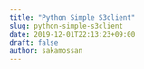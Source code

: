 ```yaml
---
title: "Python Simple S3client"
slug: python-simple-s3client
date: 2019-12-01T22:13:23+09:00
draft: false
author: sakamossan
---
```


